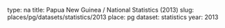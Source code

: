type: na
title: Papua New Guinea / National Statistics (2013)
slug: places/pg/datasets/statistics/2013
place: pg
dataset: statistics
year: 2013
